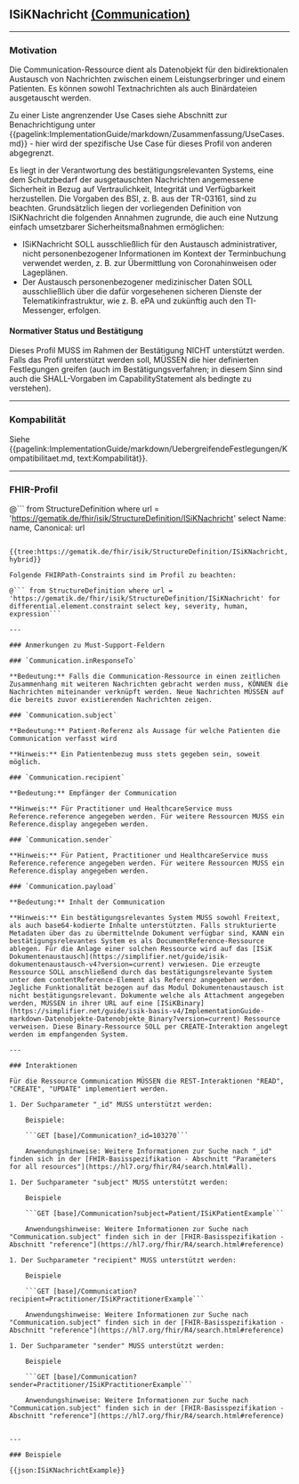 ## ISiKNachricht [(Communication)](https://hl7.org/fhir/R4/communication.html)

---

### Motivation

Die Communication-Ressource dient als Datenobjekt für den bidirektionalen Austausch von Nachrichten zwischen einem Leistungserbringer und einem Patienten.  Es können sowohl Textnachrichten als auch Binärdateien ausgetauscht werden. 

Zu einer Liste angrenzender Use Cases siehe Abschnitt zur Benachrichtigung unter {{pagelink:ImplementationGuide/markdown/Zusammenfassung/UseCases.md}} - hier wird der spezifische Use Case für dieses Profil von anderen abgegrenzt.

Es liegt in der Verantwortung des bestätigungsrelevanten Systems, eine dem Schutzbedarf der ausgetauschten Nachrichten angemessene Sicherheit in Bezug auf Vertraulichkeit, Integrität und Verfügbarkeit herzustellen. Die Vorgaben des BSI, z. B. aus der TR-03161, sind zu beachten. Grundsätzlich liegen der vorliegenden Definition von ISiKNachricht die folgenden Annahmen zugrunde, die auch eine Nutzung einfach umsetzbarer Sicherheitsmaßnahmen ermöglichen:
* ISiKNachricht SOLL ausschließlich für den Austausch administrativer, nicht personenbezogener Informationen im Kontext der Terminbuchung verwendet werden, z. B. zur Übermittlung von Coronahinweisen oder Lageplänen.
* Der Austausch personenbezogener medizinischer Daten SOLL ausschließlich über die dafür vorgesehenen sicheren Dienste der Telematikinfrastruktur, wie z. B. ePA und zukünftig auch den TI-Messenger, erfolgen.

#### Normativer Status und Bestätigung

Dieses Profil MUSS im Rahmen der Bestätigung NICHT unterstützt werden. Falls das Profil unterstützt werden soll, MÜSSEN die hier definierten Festlegungen greifen (auch im Bestätigungsverfahren; in diesem Sinn sind auch die SHALL-Vorgaben im CapabilityStatement als bedingte zu verstehen).

---

### Kompabilität

Siehe {{pagelink:ImplementationGuide/markdown/UebergreifendeFestlegungen/Kompatibilitaet.md, text:Kompabilität}}.

---

### FHIR-Profil

@```
from StructureDefinition where url = 'https://gematik.de/fhir/isik/StructureDefinition/ISiKNachricht' select Name: name, Canonical: url
```

{{tree:https://gematik.de/fhir/isik/StructureDefinition/ISiKNachricht, hybrid}}

Folgende FHIRPath-Constraints sind im Profil zu beachten:

@``` from StructureDefinition where url = 'https://gematik.de/fhir/isik/StructureDefinition/ISiKNachricht' for differential.element.constraint select key, severity, human, expression```

---

### Anmerkungen zu Must-Support-Feldern

### `Communication.inResponseTo`

**Bedeutung:** Falls die Communication-Ressource in einen zeitlichen Zusammenhang mit weiteren Nachrichten gebracht werden muss, KÖNNEN die Nachrichten miteinander verknüpft werden. Neue Nachrichten MÜSSEN auf die bereits zuvor existierenden Nachrichten zeigen.

### `Communication.subject`

**Bedeutung:** Patient-Referenz als Aussage für welche Patienten die Communication verfasst wird

**Hinweis:** Ein Patientenbezug muss stets gegeben sein, soweit möglich.

### `Communication.recipient`

**Bedeutung:** Empfänger der Communication

**Hinweis:** Für Practitioner und HealthcareService muss Reference.reference angegeben werden. Für weitere Ressourcen MUSS ein Reference.display angegeben werden.

### `Communication.sender`

**Hinweis:** Für Patient, Practitioner und HealthcareService muss Reference.reference angegeben werden. Für weitere Ressourcen MUSS ein Reference.display angegeben werden.

### `Communication.payload`

**Bedeutung:** Inhalt der Communication

**Hinweis:** Ein bestätigungsrelevantes System MUSS sowohl Freitext, als auch base64-kodierte Inhalte unterstützten. Falls strukturierte Metadaten über das zu übermittelnde Dokument verfügbar sind, KANN ein bestätigungsrelevantes System es als DocumentReference-Ressource ablegen. Für die Anlage einer solchen Ressource wird auf das [ISiK Dokumentenaustausch](https://simplifier.net/guide/isik-dokumentenaustausch-v4?version=current) verwiesen. Die erzeugte Ressource SOLL anschließend durch das bestätigungsrelevante System unter dem contentReference-Element als Referenz angegeben werden. Jegliche Funktionalität bezogen auf das Modul Dokumentenaustausch ist nicht bestätigungsrelevant. Dokumente welche als Attachment angegeben werden, MÜSSEN in ihrer URL auf eine [ISiKBinary](https://simplifier.net/guide/isik-basis-v4/ImplementationGuide-markdown-Datenobjekte-Datenobjekte_Binary?version=current) Ressource verweisen. Diese Binary-Ressource SOLL per CREATE-Interaktion angelegt werden im empfangenden System.

---

### Interaktionen

Für die Ressource Communication MÜSSEN die REST-Interaktionen "READ", "CREATE", "UPDATE" implementiert werden.

1. Der Suchparameter "_id" MUSS unterstützt werden:

    Beispiele:

    ```GET [base]/Communication?_id=103270```

    Anwendungshinweise: Weitere Informationen zur Suche nach "_id" finden sich in der [FHIR-Basisspezifikation - Abschnitt "Parameters for all resources"](https://hl7.org/fhir/R4/search.html#all).

1. Der Suchparameter "subject" MUSS unterstützt werden:

    Beispiele

    ```GET [base]/Communication?subject=Patient/ISiKPatientExample```

    Anwendungshinweise: Weitere Informationen zur Suche nach "Communication.subject" finden sich in der [FHIR-Basisspezifikation - Abschnitt "reference"](https://hl7.org/fhir/R4/search.html#reference)

1. Der Suchparameter "recipient" MUSS unterstützt werden:

    Beispiele

    ```GET [base]/Communication?recipient=Practitioner/ISiKPractitionerExample```

    Anwendungshinweise: Weitere Informationen zur Suche nach "Communication.subject" finden sich in der [FHIR-Basisspezifikation - Abschnitt "reference"](https://hl7.org/fhir/R4/search.html#reference)

1. Der Suchparameter "sender" MUSS unterstützt werden:

    Beispiele

    ```GET [base]/Communication?sender=Practitioner/ISiKPractitionerExample```

    Anwendungshinweise: Weitere Informationen zur Suche nach "Communication.subject" finden sich in der [FHIR-Basisspezifikation - Abschnitt "reference"](https://hl7.org/fhir/R4/search.html#reference)


---

### Beispiele

{{json:ISiKNachrichtExample}}